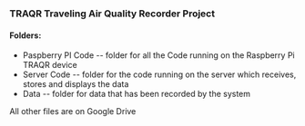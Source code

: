 ### TRAQR Traveling Air Quality Recorder Project
#### Folders:
* Paspberry PI Code -- folder for all the Code running on the Raspberry Pi  TRAQR device
* Server Code -- folder for the code running on the server which receives, stores and displays the data
* Data -- folder for data that has been recorded by the system

All other files are on Google Drive

